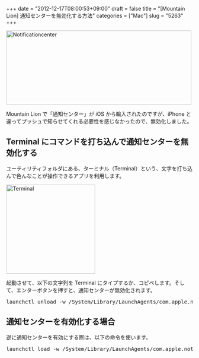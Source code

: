 +++
date = "2012-12-17T08:00:53+09:00"
draft = false
title = "[Mountain Lion] 通知センターを無効化する方法"
categories = ["Mac"]
slug = "5263"
+++

<img class="align-center" src="/images/2012/12/notificationcenter.png" alt="Notificationcenter" title="notificationcenter.png" border="0" width="500" height="200" />

Mountain Lion で「通知センター」が iOS から輸入されたのですが、iPhone と違ってプッシュで知らせてくれる必要性を感じなかったので、無効化しました。

<h2>Terminal にコマンドを打ち込んで通知センターを無効化する</h2>

ユーティリティフォルダにある、ターミナル（Terminal）という、文字を打ち込んで色んなことが操作できるアプリを利用します。

<img class="align-center" src="/images/2012/03/Terminal.png" alt="Terminal" title="Terminal.png" border="0" width="240" height="240" />

起動させて、以下の文字列を Terminal にタイプするか、コピペします。そして、エンターボタンを押すと、通知センターが無効化されます。

<pre class="prettyprint">launchctl unload -w /System/Library/LaunchAgents/com.apple.notificationcenterui.plist</pre>

<h2>通知センターを有効化する場合</h2>

逆に通知センターを有効にする際は、以下の命令を使います。

<pre class="prettyprint">launchctl load -w /System/Library/LaunchAgents/com.apple.notificationcenterui.plist</pre>
